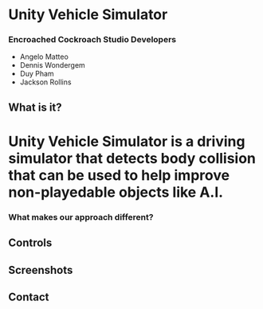 # Unity Vehicle Simulator
### Encroached Cockroach Studio Developers
* Angelo Matteo
* Dennis Wondergem
* Duy Pham
* Jackson Rollins


## What is it?
# Unity Vehicle Simulator is a driving simulator that detects body collision that can be used to help improve non-playedable objects like A.I.

### What makes our approach different?

## Controls

## Screenshots

## Contact





